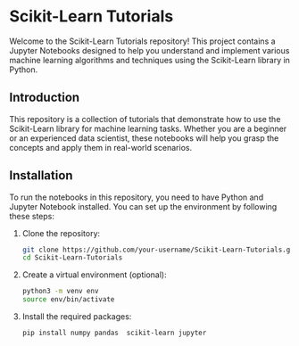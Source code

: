 # Scikit-Learn Tutorials

Welcome to the Scikit-Learn Tutorials repository! This project contains a Jupyter Notebooks designed to help you understand and implement various machine learning algorithms and techniques using the Scikit-Learn library in Python.

## Introduction

This repository is a collection of tutorials that demonstrate how to use the Scikit-Learn library for machine learning tasks. Whether you are a beginner or an experienced data scientist, these notebooks will help you grasp the concepts and apply them in real-world scenarios.

## Installation

To run the notebooks in this repository, you need to have Python and Jupyter Notebook installed. You can set up the environment by following these steps:

1. Clone the repository:
   ```bash
   git clone https://github.com/your-username/Scikit-Learn-Tutorials.git
   cd Scikit-Learn-Tutorials
   ```
2. Create a virtual environment (optional):
   ```bash
   python3 -m venv env
   source env/bin/activate
   ```
3. Install the required packages:
   ```bash
   pip install numpy pandas  scikit-learn jupyter
   ```

